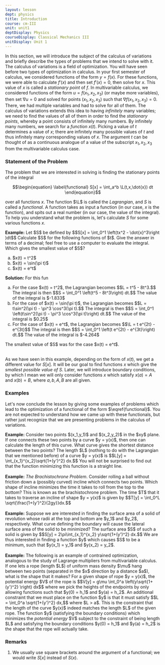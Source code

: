 ```yaml
---
layout: lesson
dept: physics
title: Introduction
course: cm-III
unit: unit1
deptDisplay: Physics
courseDisplay: Classical Mechanics III
unitDisplay: Unit 1
---
```


In this section, we will introduce the subject of the calculus of variations and briefly describe the types of problems that we intend to solve with it. The calculus of variations is a field of optimization. You will have seen before two types of optimization in calculus. In your first semester of calculus, we considered functions of the form $y = f(x)$. For these functions, we were able to calculate $f'(x)$ and then set $f'(x) = 0$, then solve for $x$. This value of $x$ is called a *stationary point* of $f$. In multivariable calculus, we considered functions of the form $u = f(x_1,x_2,x_3)$ (or maybe more variables), then set $\nabla u = 0$ and solved for points $(x_1,x_2,x_3)$ such that $\nabla f(x_1,x_2,x_3) = 0$. There, we had multiple variables and had to solve for all of them. The calculus of variations extends this idea to having *infinitely* many variables; we need to find the values of all of them in order to find the *stationary points*, whereby a point consists of infinitely many numbers. By infinitely many numbers, we search for a *function* $x(t)$. Picking a value of $t$ determines a value of $x$; there are infinitely many possible values of $t$ and thus infinitely many corresponding values of $x$. The argument $t$ can be thought of as a continuous analogue of a value of the subscript $x_1,x_2,x_3$ from the multivariable calculus case.

### Statement of the Problem
The problem that we are interested in solving is finding the stationary points of the integral

$$\begin{equation} \label{functional} S[x] = \int_a^b \L(t,x,\dot{x}) dt \end{equation}$$

over all functions $x$. The function $\L$ is called the *Lagrangian*, and $S$ is called a *functional*. A function takes as input a function (in our case, $x$ is the function), and spits out a real number (in our case, the value of the integral). To help you understand what the problem is, let's calculate $S$ for some various functions $x$. 

<div class="example">
<p><b>Example:</b> Let $S$ be defined by 
$$S[x] = \int_0^1 \left(tx^2 - \dot{x}^3\right )dt$$
Calculate $S$ for the following functions of $t$. Give the answer in terms of a decimal; feel free to use a computer to evaluate the integral. Which gives the smallest value of $S$?
<ol type = "a">
<li> $x(t) = t^2$ </li>
<li> $x(t) = \sin(\pi t)$ </li>
<li> $x(t) = e^t$ </li>
</ol></p>
<b>Solution:</b> 
For this fun
<ol type = "a">
<li> For the case $x(t) = t^2$, the Lagrangian becomes 
$$L = t^5 - 8t^3.$$
The integral is then 
$$S = \int_0^1 \left(t^5 - 8t^3\right) dt.$$
The value of the integral is $-1.833$ </li>
<li> For the case of $x(t) = \sin(\pi t)$, the Lagrangian becomes
$$L = t\sin^2(\pi t) - \pi^3 \cos^3(\pi t).$$
The integral is then 
$$S = \int_0^1 \left(t\sin^2(\pi t) - \pi^3 \cos^3(\pi t)\right) dt.$$
The value of the integral is $0.25$ </li>
<li> For the case of $x(t) = e^t$, the Lagrangian becomes
$$\L = t e^{2t} - e^{3t}$$
The integral is then 
$$S = \int_0^1 \left(t e^{2t} - e^{3t}\right) dt.$$
The value of the integral is $-4.264$ </li>
</ol>
The smallest value of $S$ was for the case $x(t) = e^t$.
</div>

<br> 

As we have seen in this example, depending on the form of $x(t)$, we get a different value for $S[x]$. It will be our goal to find functions $x$ which give the *smallest possible value of* $S$. Later, we will introduce boundary conditions, by which I mean we will only consider functions $x$ which satisfy $x(a) = A$ and $x(b) = B$, where $a,b,A,B$ are all given. 

### Examples
Let's now conclude the lesson by giving some examples of problems which lead to the optimization of a functional of the form $\eqref{functional}$. You are not expected to understand how we came up with these functionals, but rather just recognize that we are presenting problems in the calculus of variations. 

<div class="example">
<b>Example:</b> Consider two points $(x_1,y_1)$ and $(x_2,y_2)$ in the $xy$ plane. If one connects these two points by a curve $y = y(x)$, then one can calculate the length of this curve. What curve gives the shortest distance between the two points? The length $L$ (nothing to do with the Lagrangian that we mentioned before) of a curve $y = y(x)$ is 
$$L[y] = \int_{x_1}^{x_2}\sqrt{1+(y')^2} dx.$$
You will not be surprised to find out that the function minimizing this function is a straight line.
</div>

<br> 

<div class = "example">
<b>Example:</b> <i>The Brachistochrone Problem</i>. Consider rolling a ball without friction down a (possibly curved)
incline which connects two points. Which shape of incline minimizes the time it takes to roll from the top to the bottom? This is known as the brachistochrone problem. The time $T$ that it takes to traverse an incline of shape $y = y(x)$ is given by 
$$T[y] = \int_0^L \sqrt{\frac{1+(y')^2}{2gy}}dx.$$
</div>

<br>

<div class="example">
<b>Example:</b> Suppose we are interested in finding the surface area of a solid of revolution whose radii at the top and bottom are $y_1$ and $y_2$, respectively. What curve defining the boundary will cause the lateral surface area of the solid to be minimized? The surface area $S$ of such a solid is given by 
$$S[y] =  2\pi\int_{x_1}^{x_2} y\sqrt{1+(y')^2} dx.$$
We are thus interested in finding a function $y$ which causes $S$ to be a minimum, such that $y(x_1) = y_1$ and $y(x_2) = y_2$. 
</div>

<br>

<div class="example">
<b>Example:</b> The following is an example of contrained optimization, analogous to the study of Lagrange multipliers from multivariable calculus. If one lets a rope (length $L$) of uniform mass density $\mu$ hang between two points (separated in the $x$ direction by a distance $a$), what is the shape that it makes? For a given shape of rope $y = y(x)$, the potential energy $V$ of the rope is
$$V[y] = g\mu \int_0^a \left(y\sqrt{1+(y')^2} \right) dx$$
where we pick the heights of the endpoints by only allowing functions such that $y(0) = h_1$ and $y(a) = h_2$. An additional constraint that we must place on the function $y$ is that it must satisfy
$$L = \int_0^a \sqrt{1+(y')^2} dx,$$
where $L > a$. This is the constraint that the length of the curve $y(x)$ indeed matches the length $L$ of the given rope. The function $y$ (satisfying the boundary conditions) which minimizes the <i>potential energy</i> $V$ subject to the constraint of being length $L$ and satisfying the boundary conditions $y(0) = h_1$ and $y(a) = h_2$ is the shape that the rope will actually take. 
</div>

### Remarks
1. We usually use square brackets around the argument of a functional; we would write $S[x]$ instead of $S(x)$.

